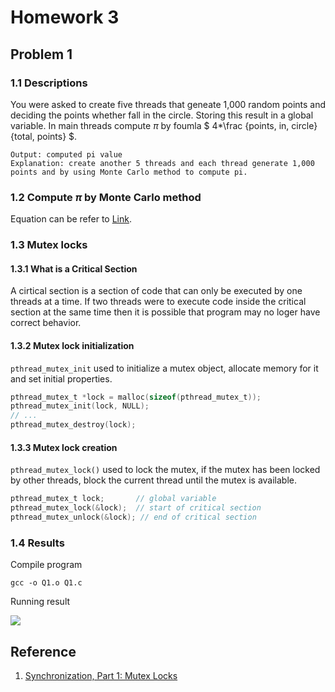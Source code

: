 # Homework 3
## Problem 1
### 1.1 Descriptions
You were asked to create five threads that geneate 1,000 random points and deciding the points whether fall in the circle. Storing this result in a global variable. In main threads compute  $\pi$ by foumla $ 4*\frac {points\, in\, circle} {total\, points} $.
```
Output: computed pi value
Explanation: create another 5 threads and each thread generate 1,000 points and by using Monte Carlo method to compute pi.
```

### 1.2 Compute $\pi$ by Monte Carlo method
Equation can be refer to [Link](https://youtu.be/ELetCV_wX_c).

### 1.3 Mutex locks
#### 1.3.1 What is a Critical Section
A cirtical section is a section of code that can only be executed by one threads at a time. If two threads were to execute code inside the critical section at the same time then it is possible that program may no loger have correct behavior.

#### 1.3.2 Mutex lock initialization
`pthread_mutex_init` used to initialize a mutex object, allocate memory for it and set initial properties.
``` c
pthread_mutex_t *lock = malloc(sizeof(pthread_mutex_t));       
pthread_mutex_init(lock, NULL);  
// ...
pthread_mutex_destroy(lock);
```

#### 1.3.3 Mutex lock creation
`pthread_mutex_lock()` used to lock the mutex, if the mutex has been locked by other threads, block the current thread until the mutex is available.
``` c
pthread_mutex_t lock;       // global variable
pthread_mutex_lock(&lock);  // start of critical section 
pthread_mutex_unlock(&lock); // end of critical section 
```


### 1.4 Results
Compile program
```
gcc -o Q1.o Q1.c
```
Running result

![](https://drive.google.com/uc?export=view&id=1-MIdRa3RGPj9QrZrbETac4qnSEfLNxBw)


## Reference
1. [Synchronization, Part 1: Mutex Locks](https://github.com/angrave/SystemProgramming/wiki/Synchronization%2C-Part-1%3A-Mutex-Locks)
